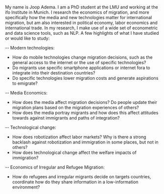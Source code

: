 ---
---
My name is Joop Adema. I am a PhD student at the LMU and working at the ifo Institute in Munich. I research the economics of migration, and more specifically how the media and new technologies matter for international migration, but am also interested in political economy, labor economics and international trade. In my research, I make use of a wide set of econometric and data science tools, such as NLP. A few highlights of what I have studied or would like to study:

-- Modern technologies: 
- How do mobile technologies change migration decisions, such as the general access to the internet or the use of specific technologies? 
- Do migrants use specific smartphone applications or internet fora to integrate into their destination countries?
- Do specific technologies lower migration costs and generate aspirations to emigrate?

-- Media Economics:
- How does the media affect migration decisions? Do people update their migration plans based on the migration experiences of others?
- How does the media portray migrants and how does this affect attitudes towards against immigrants and paths of integration?

-- Technological change: 
- How does robotization affect labor markets? Why is there a strong backlash against robotization and immigration in some places, but not in others?
- How does technological change affect the welfare impacts of immigration? 

-- Economics of Irregular and Refugee Migration:
- How do refugees and irregular migrants decide on targets countries, coordinate how do they share information in a low-information environment?
